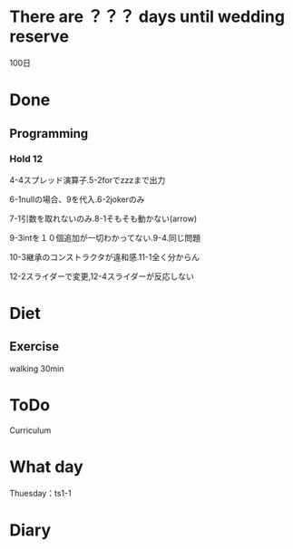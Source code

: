 # There are ？？？ days until wedding reserve

100日

# Done

## Programming

### Hold 12

4-4スプレッド演算子.5-2forでzzzまで出力

6-1nullの場合、9を代入.6-2jokerのみ

7-1引数を取れないのみ.8-1そもそも動かない(arrow)

9-3intを１０個追加が一切わかってない.9-4.同じ問題

10-3継承のコンストラクタが違和感.11-1全く分からん

12-2スライダーで変更,12-4スライダーが反応しない

# Diet

## Exercise 

walking 30min

# ToDo

Curriculum

# What day

Thuesday：ts1-1

# Diary


